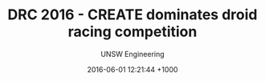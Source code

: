 ---
categories:
- CREATE DRC
title: DRC 2016 - CREATE dominates droid racing competition
location:
completedate:
author: UNSW Engineering
date: 2016-06-01 12:21:44 +1000
teamlogo:
image: /images/20160629_153601.jpg
link: https://www.instagram.com/p/BHRS6hagc2c/?taken-by=createunsw
slug: drc-2016
---